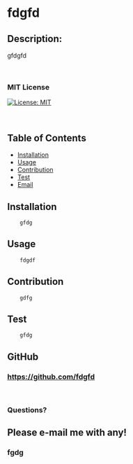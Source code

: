 # fdgfd
    
 ## Description: 
 gfdgfd

<br>

 ### MIT License
 [![License: MIT](https://img.shields.io/badge/License-MIT-yellow.svg)](https://opensource.org/licenses/MIT)

<br>

 ## Table of Contents
- [Installation](#Installation)
- [Usage](#Usage)
- [Contribution](#Contribution) 
- [Test](#Test) 
- [Email](#Questions?)

 
 
 ## Installation
        gfdg

 ## Usage 
        fdgdf

 ## Contribution
        gdfg

 ## Test 
        gfdg
    
    
 ## GitHub
 ### https://github.com/fdgfd
 
 <br>

 ### Questions?
 ## Please e-mail me with any!
 ### fgdg
